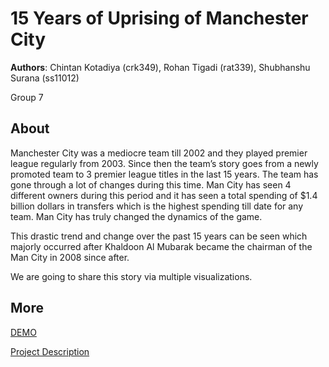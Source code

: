 # 15 Years of Uprising of Manchester City
**Authors**: Chintan Kotadiya (crk349), Rohan Tigadi (rat339), Shubhanshu Surana (ss11012)

Group 7

## About
Manchester City was a mediocre team till 2002 and they played premier league regularly from 2003. Since then the team’s story goes from a newly promoted team to 3 premier league titles in the last 15 years. The team has gone through a lot of changes during this time. Man City has seen 4 different owners during this period and it has seen a total spending of $1.4 billion dollars in transfers which is the highest spending till date for any team. Man City has truly changed the dynamics of the game.

This drastic trend and change over the past 15 years can be seen which majorly occurred after Khaldoon Al Mubarak became the chairman of the Man City in 2008 since after.

We are going to share this story via multiple visualizations.

## More
[DEMO](https://nyu-vis-fall2018.github.io/storytelling-group-7/)

[Project Description](project.pdf)

